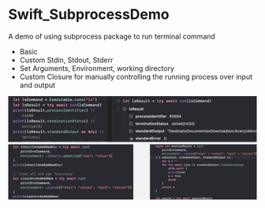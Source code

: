 # Swift_SubprocessDemo
A demo of using subprocess package to run terminal command

- Basic
- Custom Stdin, Stdout, Stderr
- Set Arguments, Environment, working directory
- Custom Closure for manually controlling the running process over input and output

![](./subprocessDemo.jpg)
